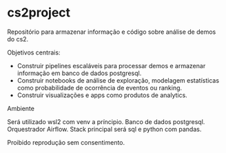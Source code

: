 # cs2project

Repositório para armazenar informação e código sobre análise de demos do cs2. 

Objetivos centrais:

  -  Construir pipelines escaláveis para processar demos e armazenar informação em banco de dados postgresql.
  -  Construir notebooks de análise de exploração, modelagem estatísticas como probabilidade de ocorrência de eventos ou ranking.
  -  Construir visualizações e apps como produtos de analytics.

Ambiente

Será utilizado wsl2 com venv a príncipio. Banco de dados postgresql. Orquestrador Airflow. Stack principal será sql e python com pandas.

Proibido reprodução sem consentimento.
